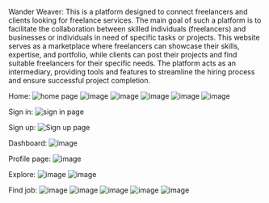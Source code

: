Wander Weaver:
This is a platform designed to connect freelancers and clients looking for freelance services. The main goal of such a platform is to facilitate the collaboration between skilled individuals (freelancers) and businesses or individuals in need of specific tasks or projects. 
This website serves as a marketplace where freelancers can showcase their skills, expertise, and portfolio, while clients can post their projects and find suitable freelancers for their specific needs. The platform acts as an intermediary, providing tools and features to streamline the hiring process and ensure successful project completion.

Home:
![home page](https://github.com/Sharonsweety1713/React_IRC/assets/117472753/6834e659-85df-4d24-8ea2-598820281b26)
![image](https://github.com/Sharonsweety1713/React_IRC/assets/117472753/7c4c3266-9ed4-45c1-8a1f-0e92d3eb9847)
![image](https://github.com/Sharonsweety1713/React_IRC/assets/117472753/c1a47c8e-3c4a-4204-b6ec-6819c3e3539c)
![image](https://github.com/Sharonsweety1713/React_IRC/assets/117472753/3e591edb-7c61-48a5-b7e1-66aa0ff15a82)
![image](https://github.com/Sharonsweety1713/React_IRC/assets/117472753/40b5eb19-dd0c-42fd-8f72-8749aa81a0cc)
![image](https://github.com/Sharonsweety1713/React_IRC/assets/117472753/aa3c5c64-9638-4136-8fa0-4a303aa49248)







Sign in:
![sign in page](https://github.com/Sharonsweety1713/React_IRC/assets/117472753/745c8633-4427-4734-9244-48da836bc9d0)


Sign up:
![Sign up page](https://github.com/Sharonsweety1713/React_IRC/assets/117472753/74409638-1a2a-4997-9c0c-d150aa349fa3)


Dashboard:
![image](https://github.com/Sharonsweety1713/React_IRC/assets/117472753/bbaad1d5-67e6-48f5-8522-36b7fd6ab5b2)


Profile page:
![image](https://github.com/Sharonsweety1713/React_IRC/assets/117472753/90a76c6b-b452-4e7f-bad5-70443358b4d9)


Explore:
![image](https://github.com/Sharonsweety1713/React_IRC/assets/117472753/b0ee76c0-1cf5-456f-8100-ad922ef27aa7)
![image](https://github.com/Sharonsweety1713/React_IRC/assets/117472753/2f9cdfd8-14f7-4b02-ad52-aa02c45dab00)


Find job:
![image](https://github.com/Sharonsweety1713/React_IRC/assets/117472753/433b573e-24aa-453e-86aa-29036dc69bf1)
![image](https://github.com/Sharonsweety1713/React_IRC/assets/117472753/f4cc76cf-0f06-4578-ac4f-8da96f6d912d)
![image](https://github.com/Sharonsweety1713/React_IRC/assets/117472753/f4bf7bb3-ec0a-4801-a968-fd476aa8b4ba)
![image](https://github.com/Sharonsweety1713/React_IRC/assets/117472753/e2c6dbfa-1b85-4438-9e47-70983b85d50d)
![image](https://github.com/Sharonsweety1713/React_IRC/assets/117472753/1ed5fdb4-3970-4fc3-9dad-1821af6fed52)










